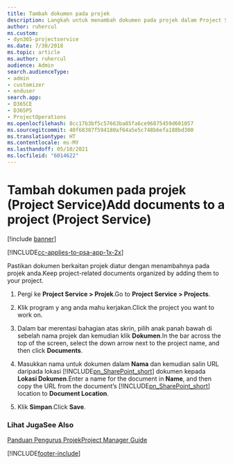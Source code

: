 ```yaml
---
title: Tambah dokumen pada projek
description: Langkah untuk menambah dokumen pada projek dalam Project Service
author: ruhercul
ms.custom:
- dyn365-projectservice
ms.date: 7/30/2018
ms.topic: article
ms.author: ruhercul
audience: Admin
search.audienceType:
- admin
- customizer
- enduser
search.app:
- D365CE
- D365PS
- ProjectOperations
ms.openlocfilehash: 8cc17b3bf5c57663ba85fa6ce96875459d601057
ms.sourcegitcommit: 40f68387f594180af64a5e5c748b6efa188bd300
ms.translationtype: HT
ms.contentlocale: ms-MY
ms.lasthandoff: 05/10/2021
ms.locfileid: "6014622"
---
```

# <a name="add-documents-to-a-project-project-service"></a><span data-ttu-id="cd214-103">Tambah dokumen pada projek (Project Service)</span><span class="sxs-lookup"><span data-stu-id="cd214-103">Add documents to a project (Project Service)</span></span>

[!include [banner](../includes/psa-now-project-operations.md)]

[!INCLUDE[cc-applies-to-psa-app-1x-2x](../includes/cc-applies-to-psa-app-1x-2x.md)]

<span data-ttu-id="cd214-104">Pastikan dokumen berkaitan projek diatur dengan menambahnya pada projek anda.</span><span class="sxs-lookup"><span data-stu-id="cd214-104">Keep project-related documents organized by adding them to your project.</span></span>  
  
1. <span data-ttu-id="cd214-105">Pergi ke **Project Service > Projek**.</span><span class="sxs-lookup"><span data-stu-id="cd214-105">Go to **Project Service > Projects**.</span></span>  
  
2. <span data-ttu-id="cd214-106">Klik program y ang anda mahu kerjakan.</span><span class="sxs-lookup"><span data-stu-id="cd214-106">Click the project you want to work on.</span></span>  
  
3. <span data-ttu-id="cd214-107">Dalam bar merentasi bahagian atas skrin, pilih anak panah bawah di sebelah nama projek dan kemudian klik **Dokumen**.</span><span class="sxs-lookup"><span data-stu-id="cd214-107">In the bar across the top of the screen, select the down arrow next to the project name, and then click **Documents**.</span></span>  
  
4. <span data-ttu-id="cd214-108">Masukkan nama untuk dokumen dalam **Nama** dan kemudian salin URL daripada lokasi [!INCLUDE[pn_SharePoint_short](../includes/pn-sharepoint-short.md)] dokumen kepada **Lokasi Dokumen**.</span><span class="sxs-lookup"><span data-stu-id="cd214-108">Enter a name for the document in **Name**,  and then copy the URL from the document’s [!INCLUDE[pn_SharePoint_short](../includes/pn-sharepoint-short.md)] location to **Document Location**.</span></span>  
  
5. <span data-ttu-id="cd214-109">Klik **Simpan**.</span><span class="sxs-lookup"><span data-stu-id="cd214-109">Click **Save**.</span></span>  
  
### <a name="see-also"></a><span data-ttu-id="cd214-110">Lihat Juga</span><span class="sxs-lookup"><span data-stu-id="cd214-110">See Also</span></span>  
 [<span data-ttu-id="cd214-111">Panduan Pengurus Projek</span><span class="sxs-lookup"><span data-stu-id="cd214-111">Project Manager Guide</span></span>](../psa/project-manager-guide.md)


[!INCLUDE[footer-include](../includes/footer-banner.md)]